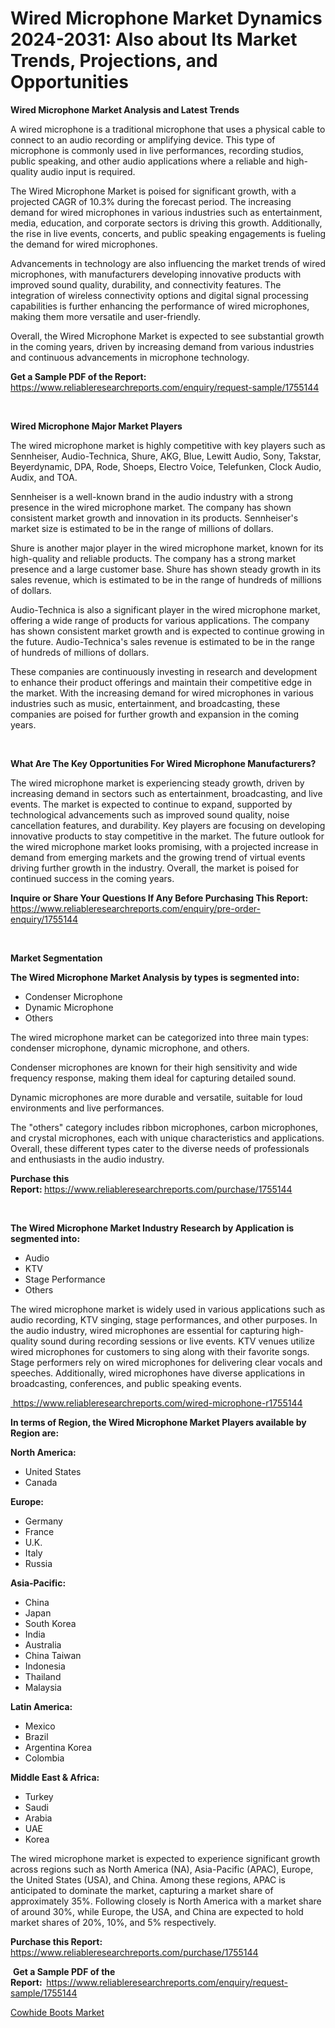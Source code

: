 <p><h1>Wired Microphone Market Dynamics 2024-2031: Also about Its Market Trends, Projections, and Opportunities</h1></p><p><strong>Wired Microphone Market Analysis and Latest Trends</strong></p>
<p><p>A wired microphone is a traditional microphone that uses a physical cable to connect to an audio recording or amplifying device. This type of microphone is commonly used in live performances, recording studios, public speaking, and other audio applications where a reliable and high-quality audio input is required.</p><p>The Wired Microphone Market is poised for significant growth, with a projected CAGR of 10.3% during the forecast period. The increasing demand for wired microphones in various industries such as entertainment, media, education, and corporate sectors is driving this growth. Additionally, the rise in live events, concerts, and public speaking engagements is fueling the demand for wired microphones.</p><p>Advancements in technology are also influencing the market trends of wired microphones, with manufacturers developing innovative products with improved sound quality, durability, and connectivity features. The integration of wireless connectivity options and digital signal processing capabilities is further enhancing the performance of wired microphones, making them more versatile and user-friendly.</p><p>Overall, the Wired Microphone Market is expected to see substantial growth in the coming years, driven by increasing demand from various industries and continuous advancements in microphone technology.</p></p>
<p><strong>Get a Sample PDF of the Report:&nbsp;</strong> <a href="https://www.reliableresearchreports.com/enquiry/request-sample/1755144">https://www.reliableresearchreports.com/enquiry/request-sample/1755144</a></p>
<p>&nbsp;</p>
<p><strong>Wired Microphone Major Market Players</strong></p>
<p><p>The wired microphone market is highly competitive with key players such as Sennheiser, Audio-Technica, Shure, AKG, Blue, Lewitt Audio, Sony, Takstar, Beyerdynamic, DPA, Rode, Shoeps, Electro Voice, Telefunken, Clock Audio, Audix, and TOA.</p><p>Sennheiser is a well-known brand in the audio industry with a strong presence in the wired microphone market. The company has shown consistent market growth and innovation in its products. Sennheiser's market size is estimated to be in the range of millions of dollars.</p><p>Shure is another major player in the wired microphone market, known for its high-quality and reliable products. The company has a strong market presence and a large customer base. Shure has shown steady growth in its sales revenue, which is estimated to be in the range of hundreds of millions of dollars.</p><p>Audio-Technica is also a significant player in the wired microphone market, offering a wide range of products for various applications. The company has shown consistent market growth and is expected to continue growing in the future. Audio-Technica's sales revenue is estimated to be in the range of hundreds of millions of dollars.</p><p>These companies are continuously investing in research and development to enhance their product offerings and maintain their competitive edge in the market. With the increasing demand for wired microphones in various industries such as music, entertainment, and broadcasting, these companies are poised for further growth and expansion in the coming years.</p></p>
<p>&nbsp;</p>
<p><strong>What Are The Key Opportunities For Wired Microphone Manufacturers?</strong></p>
<p><p>The wired microphone market is experiencing steady growth, driven by increasing demand in sectors such as entertainment, broadcasting, and live events. The market is expected to continue to expand, supported by technological advancements such as improved sound quality, noise cancellation features, and durability. Key players are focusing on developing innovative products to stay competitive in the market. The future outlook for the wired microphone market looks promising, with a projected increase in demand from emerging markets and the growing trend of virtual events driving further growth in the industry. Overall, the market is poised for continued success in the coming years.</p></p>
<p><strong>Inquire or Share Your Questions If Any Before Purchasing This Report:</strong> <a href="https://www.reliableresearchreports.com/enquiry/pre-order-enquiry/1755144">https://www.reliableresearchreports.com/enquiry/pre-order-enquiry/1755144</a></p>
<p>&nbsp;</p>
<p><strong>Market Segmentation</strong></p>
<p><strong>The Wired Microphone Market Analysis by types is segmented into:</strong></p>
<p><ul><li>Condenser Microphone</li><li>Dynamic Microphone</li><li>Others</li></ul></p>
<p><p>The wired microphone market can be categorized into three main types: condenser microphone, dynamic microphone, and others. </p><p>Condenser microphones are known for their high sensitivity and wide frequency response, making them ideal for capturing detailed sound. </p><p>Dynamic microphones are more durable and versatile, suitable for loud environments and live performances. </p><p>The "others" category includes ribbon microphones, carbon microphones, and crystal microphones, each with unique characteristics and applications. Overall, these different types cater to the diverse needs of professionals and enthusiasts in the audio industry.</p></p>
<p><strong>Purchase this Report:&nbsp;</strong><a href="https://www.reliableresearchreports.com/purchase/1755144">https://www.reliableresearchreports.com/purchase/1755144</a></p>
<p>&nbsp;</p>
<p><strong>The Wired Microphone Market Industry Research by Application is segmented into:</strong></p>
<p><ul><li>Audio</li><li>KTV</li><li>Stage Performance</li><li>Others</li></ul></p>
<p><p>The wired microphone market is widely used in various applications such as audio recording, KTV singing, stage performances, and other purposes. In the audio industry, wired microphones are essential for capturing high-quality sound during recording sessions or live events. KTV venues utilize wired microphones for customers to sing along with their favorite songs. Stage performers rely on wired microphones for delivering clear vocals and speeches. Additionally, wired microphones have diverse applications in broadcasting, conferences, and public speaking events.</p></p>
<p><a href="https://www.reliableresearchreports.com/wired-microphone-r1755144">&nbsp;https://www.reliableresearchreports.com/wired-microphone-r1755144</a></p>
<p><strong>In terms of Region, the Wired Microphone Market Players available by Region are:</strong></p>
<p>
    <p> <strong> North America: </strong>
        <ul>
            <li>United States</li>
            <li>Canada</li>
        </ul>
        </p> 
    <p> <strong> Europe: </strong>
        <ul>
            <li>Germany</li>
            <li>France</li>
            <li>U.K.</li>
            <li>Italy</li>
            <li>Russia</li>
        </ul>
        </p> 
    <p> <strong> Asia-Pacific: </strong>
        <ul>
            <li>China</li>
            <li>Japan</li>
            <li>South Korea</li>
            <li>India</li>
            <li>Australia</li>
            <li>China Taiwan</li>
            <li>Indonesia</li>
            <li>Thailand</li>
            <li>Malaysia</li>
        </ul>
        </p> 
    <p> <strong> Latin America: </strong>
        <ul>
            <li>Mexico</li>
            <li>Brazil</li>
            <li>Argentina Korea</li>
            <li>Colombia</li>
        </ul>
        </p> 
    <p> <strong> Middle East & Africa: </strong>
        <ul>
            <li>Turkey</li>
            <li>Saudi</li>
            <li>Arabia</li>
            <li>UAE</li>
            <li>Korea</li>
        </ul>
    </p>
    </p>
<p><p>The wired microphone market is expected to experience significant growth across regions such as North America (NA), Asia-Pacific (APAC), Europe, the United States (USA), and China. Among these regions, APAC is anticipated to dominate the market, capturing a market share of approximately 35%. Following closely is North America with a market share of around 30%, while Europe, the USA, and China are expected to hold market shares of 20%, 10%, and 5% respectively.</p></p>
<p><strong>Purchase this Report: </strong><a href="https://www.reliableresearchreports.com/purchase/1755144">https://www.reliableresearchreports.com/purchase/1755144</a></p>
<p>&nbsp;<strong>Get a Sample PDF of the Report:&nbsp;&nbsp;</strong><a href="https://www.reliableresearchreports.com/enquiry/request-sample/1755144">https://www.reliableresearchreports.com/enquiry/request-sample/1755144</a></p>
<p><strong></strong></p>
<p><p><a href="https://github.com/okotobwrhuteie/Market-Research-Report-List-3/blob/main/cowhide-boots-market.md">Cowhide Boots Market</a></p></p>